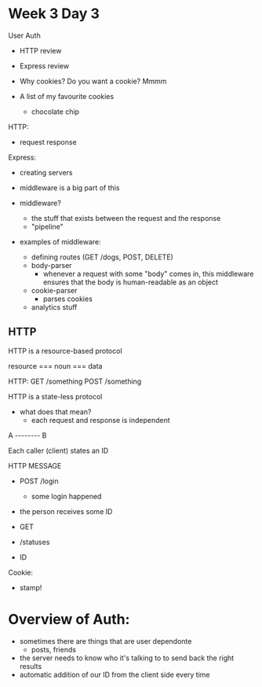 # Week 3 Day 3

User Auth

- HTTP review
- Express review

- Why cookies? Do you want a cookie? Mmmm
- A list of my favourite cookies
    - chocolate chip

HTTP:
- request response

Express:
- creating servers
- middleware is a big part of this
- middleware?
    - the stuff that exists between the request and the response
    - "pipeline"

- examples of middleware:
    - defining routes (GET /dogs, POST, DELETE)
    - body-parser
        - whenever a request with some "body" comes in, this middleware ensures that the body is human-readable as an object
    - cookie-parser
        - parses cookies
    - analytics stuff





## HTTP

HTTP is a resource-based protocol

resource === noun === data

HTTP: GET /something
      POST /something

HTTP is a state-less protocol
- what does that mean?
    - each request and response is independent

A -------- B

Each caller (client) states an ID


HTTP MESSAGE
- POST /login
    - some login happened

- the person receives some ID

- GET
- /statuses
- ID

Cookie:
- stamp!


Overview of Auth:
=================

- sometimes there are things that are user dependonte
    - posts, friends
- the server needs to know who it's talking to to send back the right results
- automatic addition of our ID from the client side every time